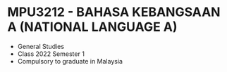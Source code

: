 # MPU3212 - BAHASA KEBANGSAAN A (NATIONAL LANGUAGE A)
- General Studies
- Class 2022 Semester 1
- Compulsory to graduate in Malaysia